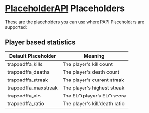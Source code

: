 # [PlaceholderAPI](https://www.spigotmc.org/resources/placeholderapi.6245/) Placeholders

These are the placeholders you can use where PAPI Placeholders are supported:

## Player based statistics

Default Placeholder | Meaning
------------- | -------------
trappedffa_kills | The player's kill count
trappedffa_deaths |  The player's death count
trappedffa_streak | The player's current streak
trappedffa_maxstreak | The player's highest streak
trappedffa_elo | The ELO player's ELO score 
trappedffa_ratio | The player's kill/death ratio

